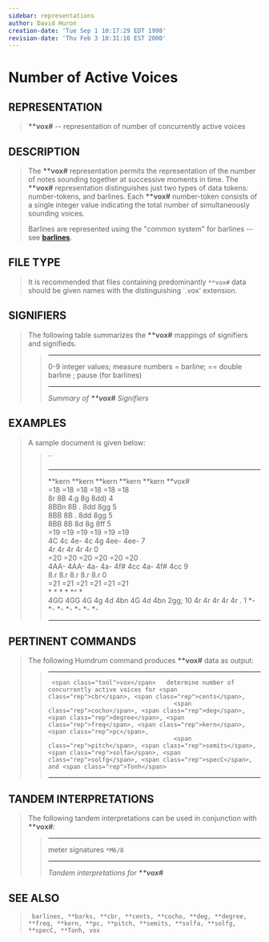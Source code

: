 ```yaml
---
sidebar: representations
author: David Huron
creation-date: 'Tue Sep 1 10:17:29 EDT 1998'
revision-date: 'Thu Feb 3 10:31:10 EST 2000'
---
```



Number of Active Voices
==================================================

## REPRESENTATION ##

> **\*\*vox\#** \-- representation of number of concurrently active
> voices

## DESCRIPTION ##

> The **\*\*vox\#** representation permits the representation of the
> number of notes sounding together at successive moments in time. The
> **\*\*vox\#** representation distinguishes just two types of data
> tokens: number-tokens, and barlines. Each **\*\*vox\#** number-token
> consists of a single integer value indicating the total number of
> simultaneously sounding voices.
>
> Barlines are represented using the \"common system\" for barlines \--
> see [**barlines**](barlines.rep.html).

## FILE TYPE ##

> It is recommended that files containing predominantly `**vox#` data
> should be given names with the distinguishing \`.vox\' extension.

## SIGNIFIERS ##

> The following table summarizes the **\*\*vox\#** mappings of
> signifiers and signifieds.
>
> >   ----- ---------------------------------
> >   0-9   integer values; measure numbers
> >   =     barline; == double barline
> >   ;     pause (for barlines)
> >   ----- ---------------------------------
> >
> > *Summary of **\*\*vox\#** Signifiers*

## EXAMPLES ##

> A sample document is given below:
>
> > ``
> >
> >   ---------- ---------- ---------- -------------- -------------- ----------- -----
> >   \*\*kern   \*\*kern   \*\*kern   \*\*kern       \*\*kern       \*\*vox\#   
> >   =18        =18        =18        =18            =18            =18         
> >   8r         8B         4.g        8g             8dd)           4           
> >   8BBn       8B         .          8dd            8gg            5           
> >   8BB        8B         .          8dd            8gg            5           
> >   8BB        8B         8d         8g             8ff            5           
> >   =19        =19        =19        =19            =19            =19         
> >   4C         4c         4e-        4c 4g 4ee-     4ee-           7           
> >   4r         4r         4r         4r             4r             0           
> >   =20        =20        =20        =20            =20            =20         
> >   4AA-       4AA-       4a-        4a- 4f\# 4cc   4a- 4f\# 4cc   9           
> >   8.r        8.r        8.r        8.r            8.r            0           
> >   =21        =21        =21        =21            =21            =21         
> >   \*         \*         \*         \*             \*\^           \*          
> >   4GG        4GG        4G         4g 4d 4bn      4G 4d 4bn      2gg;        10
> >   4r         4r         4r         4r             4r             .           1
> >   \*-        \*-        \*-        \*-            \*-            \*-         \*-
> >   ---------- ---------- ---------- -------------- -------------- ----------- -----
> >
## PERTINENT COMMANDS ##

> The following Humdrum command produces **\*\*vox\#** data as output:
>
> >   -- --------------------------------- ----------------------------------------------------------------------------------------------
> >      <span class="tool">vox</span>   determine number of concurrently active voices for <span class="rep">cbr</span>, <span class="rep">cents</span>,
> >                                        <span class="rep">cocho</span>, <span class="rep">deg</span>, <span class="rep">degree</span>, <span class="rep">freq</span>, <span class="rep">kern</span>, <span class="rep">pc</span>,
> >                                        <span class="rep">pitch</span>, <span class="rep">semits</span>, <span class="rep">solfa</span>, <span class="rep">solfg</span>, <span class="rep">specC</span>, and <span class="rep">Tonh</span>
> >   -- --------------------------------- ----------------------------------------------------------------------------------------------
> >
## TANDEM INTERPRETATIONS ##

> The following tandem interpretations can be used in conjunction with
> **\*\*vox\#**:
>
> >   ------------------ ---------
> >   meter signatures   `*M6/8`
> >   ------------------ ---------
> >
> > *Tandem interpretations for **\*\*vox\#***

## SEE ALSO ##

> ` barlines, **barks, **cbr, **cents, **cocho, **deg, **degree, **freq, **kern, **pc, **pitch, **semits, **solfa, **solfg, **specC, **Tonh, vox`

